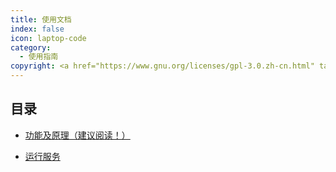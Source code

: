 ```yaml
---
title: 使用文档
index: false
icon: laptop-code
category:
  - 使用指南
copyright: <a href="https://www.gnu.org/licenses/gpl-3.0.zh-cn.html" target="_blank">GPL-3.0 协议</a>&nbsp;版权所有 © 2023 <a href="https://github.com/btjawa/BGP-docs" target="_blank">btjawa</a>
---
```


## 目录

- [功能及原理（建议阅读！）](feature.md)

- [运行服务](running.md)